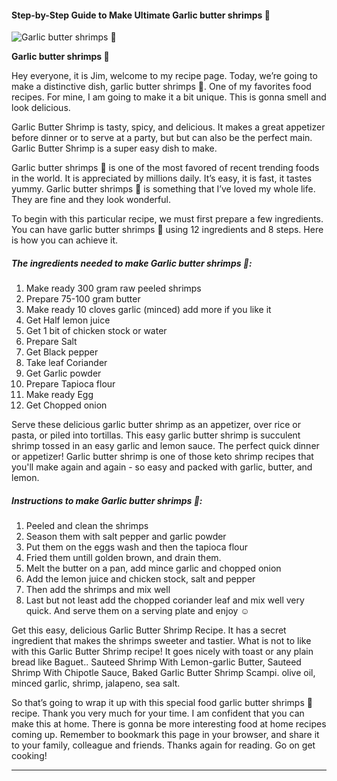             

#### Step-by-Step Guide to Make Ultimate Garlic butter shrimps 🍤

![Garlic butter shrimps 🍤](https://img-global.cpcdn.com/recipes/a1b84490da676c43/751x532cq70/garlic-butter-shrimps-%f0%9f%8d%a4-recipe-main-photo.jpg)

**Garlic butter shrimps 🍤**

Hey everyone, it is Jim, welcome to my recipe page. Today, we’re going to make a distinctive dish, garlic butter shrimps 🍤. One of my favorites food recipes. For mine, I am going to make it a bit unique. This is gonna smell and look delicious.

Garlic Butter Shrimp is tasty, spicy, and delicious. It makes a great appetizer before dinner or to serve at a party, but but can also be the perfect main. Garlic Butter Shrimp is a super easy dish to make.

Garlic butter shrimps 🍤 is one of the most favored of recent trending foods in the world. It is appreciated by millions daily. It’s easy, it is fast, it tastes yummy. Garlic butter shrimps 🍤 is something that I’ve loved my whole life. They are fine and they look wonderful.

To begin with this particular recipe, we must first prepare a few ingredients. You can have garlic butter shrimps 🍤 using 12 ingredients and 8 steps. Here is how you can achieve it.

##### The ingredients needed to make Garlic butter shrimps 🍤:

1.  Make ready 300 gram raw peeled shrimps
2.  Prepare 75-100 gram butter
3.  Make ready 10 cloves garlic (minced) add more if you like it
4.  Get Half lemon juice
5.  Get 1 bit of chicken stock or water
6.  Prepare Salt
7.  Get Black pepper
8.  Take leaf Coriander
9.  Get Garlic powder
10.  Prepare Tapioca flour
11.  Make ready Egg
12.  Get Chopped onion

Serve these delicious garlic butter shrimp as an appetizer, over rice or pasta, or piled into tortillas. This easy garlic butter shrimp is succulent shrimp tossed in an easy garlic and lemon sauce. The perfect quick dinner or appetizer! Garlic butter shrimp is one of those keto shrimp recipes that you'll make again and again - so easy and packed with garlic, butter, and lemon.

##### Instructions to make Garlic butter shrimps 🍤:

1.  Peeled and clean the shrimps
2.  Season them with salt pepper and garlic powder
3.  Put them on the eggs wash and then the tapioca flour
4.  Fried them untill golden brown, and drain them.
5.  Melt the butter on a pan, add mince garlic and chopped onion
6.  Add the lemon juice and chicken stock, salt and pepper
7.  Then add the shrimps and mix well
8.  Last but not least add the chopped coriander leaf and mix well very quick. And serve them on a serving plate and enjoy ☺

Get this easy, delicious Garlic Butter Shrimp Recipe. It has a secret ingredient that makes the shrimps sweeter and tastier. What is not to like with this Garlic Butter Shrimp recipe! It goes nicely with toast or any plain bread like Baguet.. Sauteed Shrimp With Lemon-garlic Butter, Sauteed Shrimp With Chipotle Sauce, Baked Garlic Butter Shrimp Scampi. olive oil, minced garlic, shrimp, jalapeno, sea salt.

So that’s going to wrap it up with this special food garlic butter shrimps 🍤 recipe. Thank you very much for your time. I am confident that you can make this at home. There is gonna be more interesting food at home recipes coming up. Remember to bookmark this page in your browser, and share it to your family, colleague and friends. Thanks again for reading. Go on get cooking!

* * *